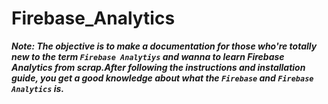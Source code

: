 # Firebase_Analytics

***Note: The objective is to make a documentation for those who're totally new to the term `Firebase Analytiys` and wanna to learn Firebase Analytics from scrap.After following the instructions and installation guide, you get a good knowledge about what the `Firebase` and `Firebase Analytics` is.***


